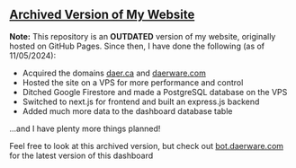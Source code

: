 ## [Archived Version of My Website](https://ryand939.github.io/discord-bot-dashboard/)

**Note:** This repository is an **OUTDATED** version of my website, originally hosted on GitHub Pages. Since then, I have done the following (as of 11/05/2024):
- Acquired the domains [daer.ca](https://daer.ca) and [daerware.com](https://daerware.com)
- Hosted the site on a VPS for more performance and control
- Ditched Google Firestore and made a PostgreSQL database on the VPS
- Switched to next.js for frontend and built an express.js backend
- Added much more data to the dashboard database table
  
...and I have plenty more things planned!

Feel free to look at this archived version, but check out [bot.daerware.com](https://bot.daerware.com) for the latest version of this dashboard
